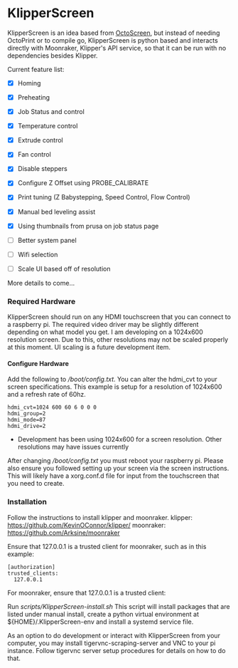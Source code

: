 # KlipperScreen
KlipperScreen is an idea based from [OctoScreen](https://github.com/Z-Bolt/OctoScreen/), but instead of needing OctoPrint or to compile go, KlipperScreen is python based and interacts directly with Moonraker, Klipper's API service, so that it can be run with no dependencies besides Klipper.

Current feature list:
 - [x] Homing
 - [x] Preheating
 - [x] Job Status and control
 - [x] Temperature control
 - [x] Extrude control
 - [x] Fan control
 - [x] Disable steppers
 - [x] Configure Z Offset using PROBE_CALIBRATE
 - [x] Print tuning (Z Babystepping, Speed Control, Flow Control)
 - [x] Manual bed leveling assist
 - [x] Using thumbnails from prusa on job status page
 - [ ] Better system panel
 - [ ] Wifi selection
 - [ ] Scale UI based off of resolution


More details to come...

### Required Hardware
KlipperScreen should run on any HDMI touchscreen that you can connect to a raspberry pi. The required video driver may
be slightly different depending on what model you get. I am developing on a 1024x600 resolution screen. Due to this,
other resolutions may not be scaled properly at this moment. UI scaling is a future development item.

#### Configure Hardware

Add the following to _/boot/config.txt_. You can alter the hdmi_cvt to your screen specifications. This example is setup
for a resolution of 1024x600 and a refresh rate of 60hz.
```
hdmi_cvt=1024 600 60 6 0 0 0
hdmi_group=2
hdmi_mode=87
hdmi_drive=2
```
* Development has been using 1024x600 for a screen resolution. Other resolutions may have issues currently

After changing _/boot/config.txt_ you must reboot your raspberry pi. Please also ensure you followed setting up your screen via the screen instructions. This will likely have a xorg.conf.d file for input from the touchscreen that you need to create.

### Installation

Follow the instructions to install klipper and moonraker.
klipper: https://github.com/KevinOConnor/klipper/
moonraker: https://github.com/Arksine/moonraker

Ensure that 127.0.0.1 is a trusted client for moonraker, such as in this example:
```
[authorization]
trusted_clients:
  127.0.0.1
```

For moonraker, ensure that 127.0.0.1 is a trusted client:

Run _scripts/KlipperScreen-install.sh_
This script will install packages that are listed under manual install, create a
python virtual environment at ${HOME}/.KlipperScreen-env and install a systemd
service file.

As an option to do development or interact with KlipperScreen from your computer, you may install tigervnc-scraping-server and VNC to your pi instance. Follow tigervnc server setup procedures for details on how to do that.
